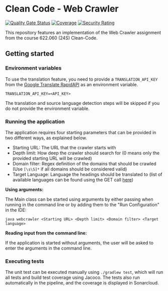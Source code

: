 # Clean Code - Web Crawler

[![Quality Gate Status](https://sonarcloud.io/api/project_badges/measure?project=TannerGabriel_622.060-Clean-Code&metric=alert_status)](https://sonarcloud.io/summary/new_code?id=TannerGabriel_622.060-Clean-Code)
[![Coverage](https://sonarcloud.io/api/project_badges/measure?project=TannerGabriel_622.060-Clean-Code&metric=coverage)](https://sonarcloud.io/summary/new_code?id=TannerGabriel_622.060-Clean-Code)
[![Security Rating](https://sonarcloud.io/api/project_badges/measure?project=TannerGabriel_622.060-Clean-Code&metric=security_rating)](https://sonarcloud.io/summary/new_code?id=TannerGabriel_622.060-Clean-Code)

This repository features an implementation of the Web Crawler assignment from the course 622.060 (24S) Clean-Code.

## Getting started

### Environment variables

To use the translation feature, you need to provide a `TRANSLATION_API_KEY` from the [Google Translate RapidAPI](https://rapidapi.com/IRCTCAPI/api/google-translator9/) as an environment variable.

```
TRANSLATION_API_KEY=<API_KEY>
```

The translation and source language detection steps will be skipped if you do not provide the environment variable.

### Running the application

The application requires four starting parameters that can be provided in two different ways, as explained below.

- Starting URL: The URL that the crawler starts with
- Depth limit: How deep the crawler should search for (0 means only the provided starting URL will be crawled)
- Domain filter: Regex definition of the domains that should be crawled (Use `[\s\S]*` if all domains should be considered valid)
- Target Language: Language the headings should be translated to (list of available languages can be found using the GET call [here](https://rapidapi.com/IRCTCAPI/api/google-translator9/))

**Using arguments:**

The Main class can be started using arguments by either passing when running in the command line or by adding them to the "Run Configuration" in the IDE:

```
java webcrawler <Starting URL> <Depth limit> <Domain filter> <Target language>
```

**Reading input from the command line:**

If the application is started without arguments, the user will be asked to enter the arguments in the command line.

### Executing tests

The unit test can be executed manually using `./gradlew test`, which will run all tests and build test coverage using Jacoco. The tests also run automatically in the pipeline, and the coverage is displayed in Sonarcloud.